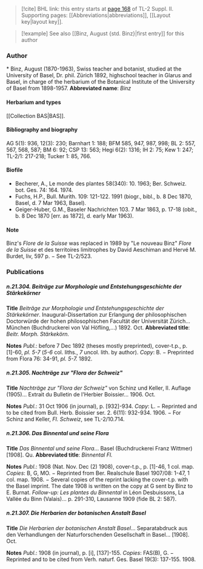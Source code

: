 > [!cite] BHL link: this entry starts at [page 168](https://www.biodiversitylibrary.org/page/33265365) of TL-2 Suppl. II.
> Supporting pages: [[Abbreviations|abbreviations]], [[Layout key|layout key]].

> [!example] See also [[Binz, August {std. Binz}|first entry]] for this author

### Author

\* Binz, August (1870-1963), Swiss teacher and botanist, studied at the University of Basel, Dr. phil. Zürich 1892, highschool teacher in Glarus and Basel, in charge of the herbarium of the Botanical Institute of the University of Basel from 1898-1957. 
**Abbreviated name**: *Binz*

#### Herbarium and types

[[Collection BAS|BAS]].

#### Bibliography and biography

AG 5(1): 936, 12(3): 230; Barnhart 1: 188; BFM 585, 947, 987, 998; BL 2: 557, 567, 568, 587; BM 6: 92; CSP 13: 563; Hegi 6(2): 1316; IH 2: 75; Kew 1: 247; TL-2/1: 217-218; Tucker 1: 85, 766.

#### Biofile

- Becherer, A., Le monde des plantes 58(340): 10. 1963; Ber. Schweiz. bot. Ges. 74: 164. 1974.
- Fuchs, H.P., Bull. Murith. 109: 121-122. 1991 (biogr., bibl., b. 8 Dec 1870, Basel, d. 7 Mar 1963, Basel).
- Geiger-Huber, G.M., Baseler Nachrichten 103. 7 Mar 1863, p. 17-18 (obit., b. 8 Dec 1870 \[err. as 1872\], d. early Mar 1963).

#### Note

Binz's *Flore de la Suisse* was replaced in 1989 by "Le nouveau Binz" *Flore de la Suisse* et des territoires limitrophes by David Aeschiman and Hervé M. Burdet, liv, 597 p. − See TL-2/523.

### Publications

##### n.21.304. Beiträge zur Morphologie und Entstehungsgeschichte der Stärkekörner

**Title**
*Beiträge zur Morphologie und Entstehungsgeschichte der Stärkekörner*. Inaugural-Dissertation zur Erlangung der philosophischen Doctorwürde der hohen philosophischen Facultät der Universität Zürich... München (Buchdruckerei von Val Höfling,...) 1892. Oct.
**Abbreviated title**: *Beitr. Morph. Stärkekörn.*

**Notes**
*Publ*.: before 7 Dec 1892 (theses mostly preprinted), cover-t.p., p. \[1\]-60, *pl. 5-7* (*5-6* col. liths., *7* uncol. lith. by author). *Copy*: B. − Preprinted from Flora 76: 34-91, *pl. 5-7.* 1892.

##### n.21.305. Nachträge zur "Flora der Schweiz"

**Title**
*Nachträge zur "Flora der Schweiz"* von Schinz und Keller, II. Auflage (1905)... Extrait du Bulletin de l'Herbier Boissier... 1906. Oct.

**Notes**
*Publ*.: 31 Oct 1906 (in journal), p. \[932\]-934. *Copy*: L. − Reprinted and to be cited from Bull. Herb. Boissier ser. 2. 6(11): 932-934. 1906. − For Schinz and Keller, *Fl. Schweiz*, see TL-2/10.714.

##### n.21.306. Das Binnental und seine Flora

**Title**
*Das Binnental und seine Flora*... Basel (Buchdruckerei Franz Wittmer) \[1908\]. Qu.
**Abbreviated title**: *Binnental Fl.*

**Notes**
*Publ*.: 1908 (Nat. Nov. Dec (2) 1908), cover-t.p., p. \[1\]-46, 1 col. map. *Copies*: B, G, MO. − Reprinted from Ber. Realschule Basel 1907/08: 1-47, 1 col. map. 1908. − Several copies of the reprint lacking the cover-t.p. with the Basel imprint. The date 1908 is written on the copy at G sent by Binz to E. Burnat.
*Follow-up: Les plantes du Binnental* in Léon Desbuissons, La Vallée du Binn (Valais)... p. 291-310, Lausanne 1909 (fide BL 2: 587).

##### n.21.307. Die Herbarien der botanischen Anstalt Basel

**Title**
*Die Herbarien der botanischen Anstalt Basel*... Separatabdruck aus den Verhandlungen der Naturforschenden Gesellschaft in Basel... \[1908\]. Oct.

**Notes**
*Publ*.: 1908 (in journal), p. \[i\], \[137\]-155. *Copies*: FAS(B), G. − Reprinted and to be cited from Verh. naturf. Ges. Basel 19(3): 137-155. 1908.

